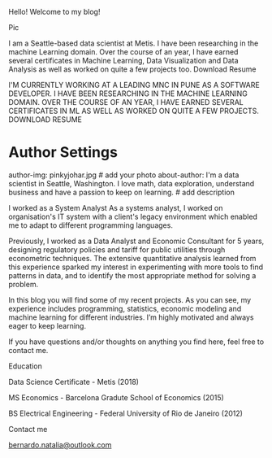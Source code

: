 Hello! Welcome to my blog!

Pic

I am a Seattle-based data scientist at Metis. I have been researching in the machine Learning domain. Over the course of an year, I have earned several certificates in Machine Learning, Data Visualization and Data Analysis as well as worked on quite a few projects too.
Download Resume


I'M  CURRENTLY WORKING AT A LEADING MNC IN PUNE AS A SOFTWARE DEVELOPER. I HAVE BEEN RESEARCHING IN THE MACHINE LEARNING DOMAIN. OVER THE COURSE OF AN YEAR, I HAVE EARNED SEVERAL CERTIFICATES IN ML AS WELL AS WORKED ON QUITE A FEW PROJECTS.
DOWNLOAD RESUME

# Author Settings

author-img: pinkyjohar.jpg # add your photo
about-author: I'm a data scientist in Seattle, Washington. I love math, data exploration, understand business and have a passion to keep on learning. # add description



I worked as a System Analyst 
As a systems analyst, I worked on organisation's IT system with a client's legacy environment which enabled me to adapt to different programming languages.


Previously, I worked as a Data Analyst and Economic Consultant for 5 years, designing regulatory policies and tariff for public utilities through econometric techniques. The extensive quantitative analysis learned from this experience sparked my interest in experimenting with more tools to find patterns in data, and to identify the most appropriate method for solving a problem.

In this blog you will find some of my recent projects. As you can see, my experience includes programming, statistics, economic modeling and machine learning for different industries. I’m highly motivated and always eager to keep learning.

If you have questions and/or thoughts on anything you find here, feel free to contact me.

Education

Data Science Certificate - Metis (2018)

MS Economics - Barcelona Gradute School of Economics (2015)

BS Electrical Engineering - Federal University of Rio de Janeiro (2012)

Contact me

bernardo.natalia@outlook.com